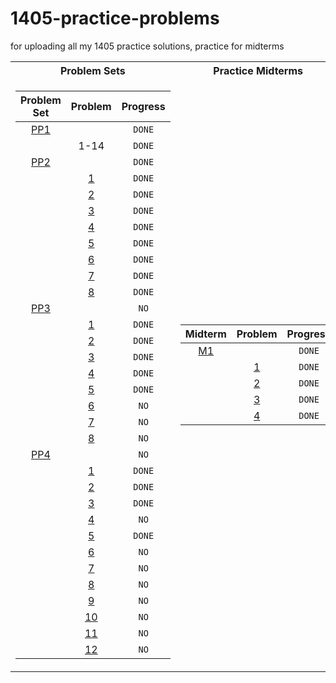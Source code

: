 # 1405-practice-problems
for uploading all my 1405 practice solutions, practice for midterms
<table>
<tr><th>Problem Sets</th><th>Practice Midterms</th></tr>
<tr><td>

| Problem Set |                Problem                | Progress |
| :---------: | :-----------------------------------: | :------: |
|    [PP1]    |                                       |  `DONE`  |
|             |                 1-14                  |  `DONE`  |
|    [PP2]    |                                       |  `DONE`  |
|             |        [1](./psets/02/pp2.py)         |  `DONE`  |
|             |        [2](./psets/02/pp2.py)         |  `DONE`  |
|             |        [3](./psets/02/pp2.py)         |  `DONE`  |
|             |        [4](./psets/02/pp2.py)         |  `DONE`  |
|             |        [5](./psets/02/pp2.py)         |  `DONE`  |
|             |        [6](./psets/02/pp2.py)         |  `DONE`  |
|             |        [7](./psets/02/pp2.py)         |  `DONE`  |
|             |        [8](./psets/02/pp2.py)         |  `DONE`  |
|    [PP3]    |                                       |   `NO`   |
|             |  [1](./psets/03/simpleCalculator.py)  |  `DONE`  |
|             |     [2](./psets/03/leapYears.py)      |  `DONE`  |
|             | [3](./psets/03/movieExpertSystem.py)  |  `DONE`  |
|             | [4](./psets/03/currencyConversion.py) |  `DONE`  |
|             |       [5](./psets/03/stopGo.py)       |  `DONE`  |
|             |           [6](./psets/03/)            |   `NO`   |
|             |            [7](./psets/3/)            |   `NO`   |
|             |            [8](./psets/3/)            |   `NO`   |
|    [PP4]    |                                       |   `NO`   |
|             |      [1](./psets/4/divisors.py)       |  `DONE`  |
|             |   [2](./psets/4/vegetableGarden.py)   |  `DONE`  |
|             |     [3](./psets/4/numOfDigits.py)     |  `DONE`  |
|             |            [4](./psets/4/)            |   `NO`   |
|             |   [5](./psets/4/trackingNumbers.py)   |  `DONE`  |
|             |            [6](./psets/4/)            |   `NO`   |
|             |            [7](./psets/4/)            |   `NO`   |
|             |            [8](./psets/4/)            |   `NO`   |
|             |            [9](./psets/4/)            |   `NO`   |
|             |           [10](./psets/4/)            |   `NO`   |
|             |           [11](./psets/4/)            |   `NO`   |
|             |  [12](./psets/4/trackingNumbers.py)   |   `NO`   |

[PP1]:./psets/1/PP1.pdf
[PP2]:./psets/2/PP2.pdf
[PP3]:./psets/3/PP3.pdf
[PP4]:./psets/4/PP4.pdf

</td><td>


| Midterm |                Problem                | Progress |
| :-----: | :-----------------------------------: | :------: |
|  [M1]   |                                       |  `DONE`  |
|         | [1](./midterm-practice/01/code-p1.py) |  `DONE`  |
|         | [2](./midterm-practice/01/code-p2.py) |  `DONE`  |
|         | [3](./midterm-practice/01/code-p3.py) |  `DONE`  |
|         | [4](./midterm-practice/01/code-p4.py) |  `DONE`  |

[M1]:./midterm-practice/01/pm1.pdf

</td></tr> </table>